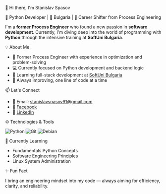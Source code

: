 👋 Hi there, I'm Stanislav Spasov

🚀 Python Developer | 📍 Bulgaria | 🎯 Career Shifter from Process Engineering

I'm a **former Process Engineer** who found a new passion in **software development**. Currently, I'm diving deep into the world of programming with **Python** through the intensive training at **SoftUni Bulgaria**.

💡 About Me

  - 🔧 Former Process Engineer with experience in optimization and problem-solving
  - 💻 Currently focused on Python development and backend logic
  - 📘 Learning full-stack development at [SoftUni Bulgaria](https://softuni.bg)
  - 🌱 Always improving, one line of code at a time

📫 Let's Connect

  - 📧 Email: [stanislavspasov91@gmail.com](mailto:stanislavspasov91@gmail.com)  
  - 👤 [Facebook](https://www.facebook.com/tazz.pz)  
  - 💼 [LinkedIn](https://www.linkedin.com/in/stanislav-spasov-279807231)

⚙️ Technologies & Tools

  ![Python](https://img.shields.io/badge/-Python-3776AB?logo=python&logoColor=white&style=flat)
  ![Git](https://img.shields.io/badge/-Git-F05032?logo=git&logoColor=white&style=flat)
  ![Debian](https://img.shields.io/badge/-Debian-A81D33?logo=debian&logoColor=white&style=flat)

🧠 Currently Learning

  - Fundamentals Python Concepts
  - Software Engineering Principles
  - Linux System Administration

✨ Fun Fact

  I bring an engineering mindset into my code — always aiming for efficiency, clarity, and reliability.

<!---
stanislav-spasov/stanislav-spasov is a ✨ special ✨ repository because its `README.md` (this file) appears on your GitHub profile.
You can click the Preview link to take a look at your changes.
--->
